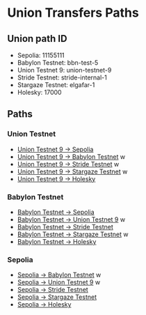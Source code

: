 # Union Transfers Paths
## Union path ID
- Sepolia: 11155111
- Babylon Testnet: bbn-test-5
- Union Testnet 9: union-testnet-9
- Stride Testnet: stride-internal-1
- Stargaze Testnet: elgafar-1
- Holesky: 17000

## Paths

### Union Testnet
- [Union Testnet 9 → Sepolia](https://app.union.build/transfer?source=union-testnet-9&destination=11155111)
- [Union Testnet 9 → Babylon Testnet](https://app.union.build/transfer?source=union-testnet-9&destination=bbn-test-5) w
- [Union Testnet 9 → Stride Testnet](https://app.union.build/transfer?source=union-testnet-9&destination=stride-internal-1) w
- [Union Testnet 9 → Stargaze Testnet](https://app.union.build/transfer?source=union-testnet-9&destination=elgafar-1) w
- [Union Testnet 9 → Holesky](https://app.union.build/transfer?source=union-testnet-9&destination=17000)

### Babylon Testnet
- [Babylon Testnet → Sepolia](https://app.union.build/transfer?source=bbn-test-5&destination=11155111)
- [Babylon Testnet → Union Testnet 9](https://app.union.build/transfer?source=bbn-test-5&destination=union-testnet-9) w
- [Babylon Testnet → Stride Testnet](https://app.union.build/transfer?source=bbn-test-5&destination=stride-internal-1)
- [Babylon Testnet → Stargaze Testnet](https://app.union.build/transfer?source=bbn-test-5&destination=elgafar-1) w
- [Babylon Testnet → Holesky](https://app.union.build/transfer?source=bbn-test-5&destination=17000)

### Sepolia
- [Sepolia → Babylon Testnet](https://app.union.build/transfer?source=11155111&destination=bbn-test-5) w
- [Sepolia → Union Testnet 9](https://app.union.build/transfer?source=11155111&destination=union-testnet-9) w
- [Sepolia → Stride Testnet](https://app.union.build/transfer?source=11155111&destination=stride-internal-1)
- [Sepolia → Stargaze Testnet](https://app.union.build/transfer?source=11155111&destination=elgafar-1)
- [Sepolia → Holesky](https://app.union.build/transfer?source=11155111&destination=17000)

